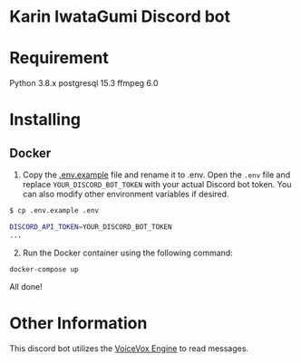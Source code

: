 # Karin IwataGumi Discord bot

# Requirement
Python 3.8.x
postgresql 15.3
ffmpeg 6.0

# Installing

## Docker
1. Copy the [.env.example](.env.example) file and rename it to .env. Open the `.env` file and replace `YOUR_DISCORD_BOT_TOKEN` with your actual Discord bot token. You can also modify other environment variables if desired.
```bash
$ cp .env.example .env
```
```bash
DISCORD_API_TOKEN=YOUR_DISCORD_BOT_TOKEN
...
```

2. Run the Docker container using the following command:
```bash
docker-compose up
```

All done!

# Other Information
This discord bot utilizes the [VoiceVox Engine](https://github.com/VOICEVOX/voicevox_engine) to read messages.